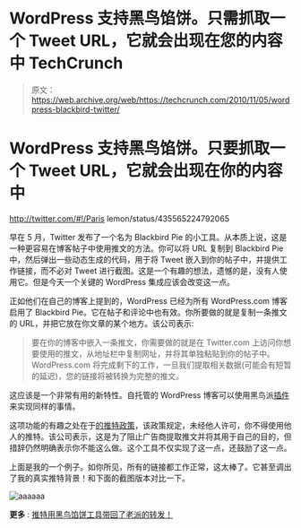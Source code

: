 # WordPress 支持黑鸟馅饼。只需抓取一个 Tweet URL，它就会出现在您的内容中 TechCrunch

> 原文：<https://web.archive.org/web/https://techcrunch.com/2010/11/05/wordpress-blackbird-twitter/>

# WordPress 支持黑鸟馅饼。只要抓取一个 Tweet URL，它就会出现在你的内容中

http://twitter.com/#!/Paris lemon/status/435565224792065

早在 5 月，Twitter 发布了一个名为 Blackbird Pie 的小工具。从本质上说，这是一种更容易在博客帖子中使用推文的方法。你可以将 URL 复制到 Blackbird Pie 中，然后弹出一些动态生成的代码，用于将 Tweet 嵌入到你的帖子中，并提供工作链接，而不必对 Tweet 进行截图。这是一个有趣的想法，遗憾的是，没有人使用它。但是今天一个关键的 WordPress 集成应该会改变这一点。

正如他们在自己的博客上提到的，WordPress 已经为所有 WordPress.com 博客启用了 Blackbird Pie。它在帖子和评论中也有效。你所要做的就是复制一条推文的 URL，并把它放在你文章的某个地方。该公司表示:

> 要在你的博客中嵌入一条推文，你需要做的就是在 Twitter.com 上访问你想要使用的推文，从地址栏中复制网址，并将其单独粘贴到你的帖子中。WordPress.com 将完成剩下的工作，一旦我们提取相关数据(可能会有短暂的延迟)，您的链接将被转换为完整的推文。

这应该是一个非常有用的新特性。自托管的 WordPress 博客可以使用黑鸟派[插件](https://web.archive.org/web/20221207053448/http://wordpress.org/extend/plugins/twitter-blackbird-pie/)来实现同样的事情。

这项功能的有趣之处在于[的推特政策](https://web.archive.org/web/20221207053448/https://beta.techcrunch.com/2010/10/29/twitter-logo-rules/)，该政策规定，未经他人许可，你不得使用他人的推特。该公司表示，这是为了阻止广告商提取推文并将其用于自己的目的，但措辞仍然明确表示你不能这么做。这个工具不仅实现了这一点，还鼓励了这一点。

上面是我的一个例子。如你所见，所有的链接都工作正常，这太棒了。它甚至调出了我的真实推特背景！和下面的截图版本对比一下。

![](img/26ba4e7561a04206a856c3a49753bc95.png "aaaaaa")

**更多** : [推特用黑鸟馅饼工具带回了老派的转发！](https://web.archive.org/web/20221207053448/https://beta.techcrunch.com/2010/11/05/old-school-retweet/ "Twitter Brings Back The Old School Retweet With The Blackbird Pie Tool!")